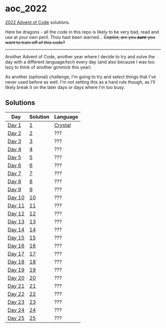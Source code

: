 # aoc_2022

[2022 Advent of Code](https://adventofcode.com/2022) solutions.

Here be dragons - all the code in this repo is likely to be very bad, read and use at your own peril. Thou hast
been warned... ~~Copilot, are you _**sure**_ you want to train off of this code?~~

---

Another Advent of Code, another year where I decide to try and solve the day with a different language/tech every day
(and also because I was too lazy to think of another gimmick this year).

As another (optional) challenge, I'm going to try and select things that I've never used before as well. I'm not
setting this as a hard rule though, as I'll likely break it on the later days or days where I'm too busy.

## Solutions

| **Day**                                        | **Solution**   | **Language**                         |
| ---------------------------------------------- | -------------- | ------------------------------------ |
| [Day 1](https://adventofcode.com/2022/day/1)   | [1](./day_01)  | [Crystal](https://crystal-lang.org/) |
| [Day 2](https://adventofcode.com/2022/day/2)   | [2](./day_02)  | ???                                  |
| [Day 3](https://adventofcode.com/2022/day/3)   | [3](./day_03)  | ???                                  |
| [Day 4](https://adventofcode.com/2022/day/4)   | [4](./day_04)  | ???                                  |
| [Day 5](https://adventofcode.com/2022/day/5)   | [5](./day_05)  | ???                                  |
| [Day 6](https://adventofcode.com/2022/day/6)   | [6](./day_06)  | ???                                  |
| [Day 7](https://adventofcode.com/2022/day/7)   | [7](./day_07)  | ???                                  |
| [Day 8](https://adventofcode.com/2022/day/8)   | [8](./day_08)  | ???                                  |
| [Day 9](https://adventofcode.com/2022/day/9)   | [9](./day_09)  | ???                                  |
| [Day 10](https://adventofcode.com/2022/day/10) | [10](./day_10) | ???                                  |
| [Day 11](https://adventofcode.com/2022/day/11) | [11](./day_11) | ???                                  |
| [Day 12](https://adventofcode.com/2022/day/12) | [12](./day_12) | ???                                  |
| [Day 13](https://adventofcode.com/2022/day/13) | [13](./day_13) | ???                                  |
| [Day 14](https://adventofcode.com/2022/day/14) | [14](./day_14) | ???                                  |
| [Day 15](https://adventofcode.com/2022/day/15) | [15](./day_15) | ???                                  |
| [Day 16](https://adventofcode.com/2022/day/16) | [16](./day_16) | ???                                  |
| [Day 17](https://adventofcode.com/2022/day/17) | [17](./day_17) | ???                                  |
| [Day 18](https://adventofcode.com/2022/day/18) | [18](./day_18) | ???                                  |
| [Day 19](https://adventofcode.com/2022/day/19) | [19](./day_19) | ???                                  |
| [Day 20](https://adventofcode.com/2022/day/20) | [20](./day_20) | ???                                  |
| [Day 21](https://adventofcode.com/2022/day/21) | [21](./day_21) | ???                                  |
| [Day 22](https://adventofcode.com/2022/day/22) | [22](./day_22) | ???                                  |
| [Day 23](https://adventofcode.com/2022/day/23) | [23](./day_23) | ???                                  |
| [Day 24](https://adventofcode.com/2022/day/24) | [24](./day_24) | ???                                  |
| [Day 25](https://adventofcode.com/2022/day/25) | [25](./day_25) | ???                                  |
